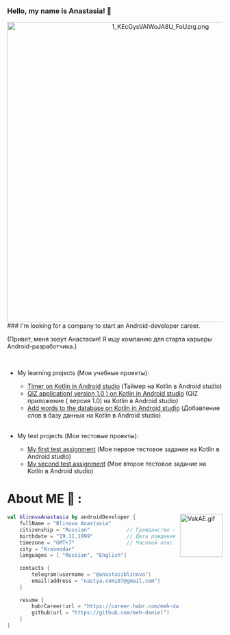 ### Hello, my name is Anastasia! 👋
<div align="center">
<a href="https://gifyu.com/image/SIWWm"><img hight="300" width="700" align="center" src="https://s2.gifyu.com/images/1_KEcGysVAlWoJA8U_FoUzrg.png" alt="1_KEcGysVAlWoJA8U_FoUzrg.png" border="0" /></a>
</div>
### I'm looking for a company to start an Android-developer career.

(Привет, меня зовут Анастасия!
Я ищу компанию для старта
карьеры Android-разработчика.)

</br>

+ My learning projects (Мои учебные проекты):
  + [Timer on Kotlin in Android studio](https://github.com/AnastasiaBlinova/ProjectKotlin/tree/main/m3_components) (Таймер на Kotlin в Android studio)
  + [QIZ application( version 1.0 ) on Kotlin in Android studio](https://github.com/AnastasiaBlinova/ProjectKotlin/tree/main/m7_quiz_fragments) (QIZ приложение ( версия 1.0) на Kotlin в Android studio)
  + [Add words to the database on Kotlin in Android studio](https://github.com/AnastasiaBlinova/ProjectKotlin/tree/main/WordDAO_Room) (Добавление слов в базу данных на Kotlin в Android studio) 
   
  </br>
  
+ My test projects (Мои тестовые проекты):
  + [My first test assignment](https://github.com/AnastasiaBlinova/ProjectKotlin/tree/main/EcommerceConcept) (Мое первое тестовое задание на Kotlin в Android studio)
  + [My second test assignment](https://github.com/AnastasiaBlinova/ProjectKotlin/tree/main/TestCARD) (Мое второе тестовое задание на Kotlin в Android studio) 

# About ME 💬 :
<a href="https://gifyu.com/image/SIWcn"><img hight="200" width="100" align="right" src="https://s2.gifyu.com/images/VakAE.gif" alt="VakAE.gif" border="0" /></a>

```kotlin
val blinovaAnastasia by androidDeveloper {
    fullName = "Blinova Anastasia"
    citizenship = "Russian"            // Гражданство - Россия
    birthdate = "19.11.1999"           // Дата рождения - 19.11.1999
    timezone = "GMT+7"                 // Часовой пояс 
    city = "Krasnodar"
    languages = [ "Russian", "English"]
    
    contacts {
        telegram(username = "@anastasiblinova")
        email(address = "nastya.com107@gmail.com")
    }
    
    resume {
        habrCareer(url = "https://career.habr.com/meh-daniel")
        github(url = "https://github.com/meh-daniel")
    }
}
```




<!--
**AnastasiaBlinova/AnastasiaBlinova** is a ✨ _special_ ✨ repository because its `README.md` (this file) appears on your GitHub profile.
<div align="center">
Here are some ideas to get you started:


- 🔭 I’m currently working on ...
- 🌱 I’m currently learning ...
- 👯 I’m looking to collaborate on ...
- 🤔 I’m looking for help with ...
- 💬 Ask me about ...
- 📫 How to reach me: ...
- 😄 Pronouns: ...
- ⚡ Fun fact: ...
-->
